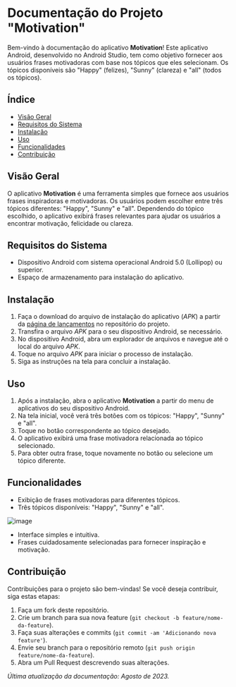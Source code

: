 # Documentação do Projeto "Motivation"

Bem-vindo à documentação do aplicativo **Motivation**! Este aplicativo Android, desenvolvido no Android Studio, tem como objetivo fornecer aos usuários frases motivadoras com base nos tópicos que eles selecionam. Os tópicos disponíveis são "Happy" (felizes), "Sunny" (clareza) e "all" (todos os tópicos).

## Índice

- [Visão Geral](#visão-geral)
- [Requisitos do Sistema](#requisitos-do-sistema)
- [Instalação](#instalação)
- [Uso](#uso)
- [Funcionalidades](#funcionalidades)
- [Contribuição](#contribuição)

## Visão Geral

O aplicativo **Motivation** é uma ferramenta simples que fornece aos usuários frases inspiradoras e motivadoras. Os usuários podem escolher entre três tópicos diferentes: "Happy", "Sunny" e "all". Dependendo do tópico escolhido, o aplicativo exibirá frases relevantes para ajudar os usuários a encontrar motivação, felicidade ou clareza.

## Requisitos do Sistema

- Dispositivo Android com sistema operacional Android 5.0 (Lollipop) ou superior.
- Espaço de armazenamento para instalação do aplicativo.

## Instalação

1. Faça o download do arquivo de instalação do aplicativo (*APK*) a partir da [página de lançamentos](link-para-a-página-de-lançamentos) no repositório do projeto.
2. Transfira o arquivo *APK* para o seu dispositivo Android, se necessário.
3. No dispositivo Android, abra um explorador de arquivos e navegue até o local do arquivo *APK*.
4. Toque no arquivo *APK* para iniciar o processo de instalação.
5. Siga as instruções na tela para concluir a instalação.

## Uso

1. Após a instalação, abra o aplicativo **Motivation** a partir do menu de aplicativos do seu dispositivo Android.
2. Na tela inicial, você verá três botões com os tópicos: "Happy", "Sunny" e "all".
3. Toque no botão correspondente ao tópico desejado.
4. O aplicativo exibirá uma frase motivadora relacionada ao tópico selecionado.
5. Para obter outra frase, toque novamente no botão ou selecione um tópico diferente.

## Funcionalidades

- Exibição de frases motivadoras para diferentes tópicos.
- Três tópicos disponíveis: "Happy", "Sunny" e "all".
 
![image](https://github.com/Gus027/appMotivation/assets/102599068/6702bc72-428f-4bde-920b-7d5a2481402d)

- Interface simples e intuitiva.
- Frases cuidadosamente selecionadas para fornecer inspiração e motivação.


## Contribuição

Contribuições para o projeto são bem-vindas! Se você deseja contribuir, siga estas etapas:

1. Faça um fork deste repositório.
2. Crie um branch para sua nova feature (`git checkout -b feature/nome-da-feature`).
3. Faça suas alterações e commits (`git commit -am 'Adicionando nova feature'`).
4. Envie seu branch para o repositório remoto (`git push origin feature/nome-da-feature`).
5. Abra um Pull Request descrevendo suas alterações.



*Última atualização da documentação: Agosto de 2023.*
